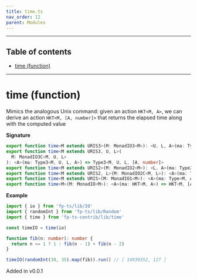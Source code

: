 ```yaml
---
title: time.ts
nav_order: 12
parent: Modules
---
```


---

<h2 class="text-delta">Table of contents</h2>

- [time (function)](#time-function)

---

# time (function)

Mimics the analogous Unix command: given an action `HKT<M, A>`, we can derive an action `HKT<M, [A, number]>` that
returns the elapsed time along with the computed value

**Signature**

```ts
export function time<M extends URIS3>(M: MonadIO3<M>): <U, L, A>(ma: Type3<M, U, L, A>) => Type3<M, U, L, [A, number]>
export function time<M extends URIS3, U, L>(
  M: MonadIO3C<M, U, L>
): <A>(ma: Type3<M, U, L, A>) => Type3<M, U, L, [A, number]>
export function time<M extends URIS2>(M: MonadIO2<M>): <L, A>(ma: Type2<M, L, A>) => Type2<M, L, [A, number]>
export function time<M extends URIS2, L>(M: MonadIO2C<M, L>): <A>(ma: Type2<M, L, A>) => Type2<M, L, [A, number]>
export function time<M extends URIS>(M: MonadIO1<M>): <A>(ma: Type<M, A>) => Type<M, [A, number]>
export function time<M>(M: MonadIO<M>): <A>(ma: HKT<M, A>) => HKT<M, [A, number]> { ... }
```

**Example**

```ts
import { io } from 'fp-ts/lib/IO'
import { randomInt } from 'fp-ts/lib/Random'
import { time } from 'fp-ts-contrib/lib/time'

const timeIO = time(io)

function fib(n: number): number {
  return n <= 1 ? 1 : fib(n - 1) + fib(n - 2)
}

timeIO(randomInt(30, 35).map(fib)).run() // [ 14930352, 127 ]
```

Added in v0.0.1
